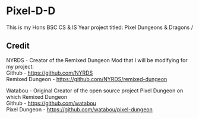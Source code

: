 # Pixel-D-D
This is my Hons BSC CS &amp; IS Year project titled: Pixel Dungeons &amp; Dragons
/
## Credit

NYRDS - Creator of the Remixed Dungeon Mod that I will be modifying for my project:  
Github - https://github.com/NYRDS  
Remixed Dungeon - https://github.com/NYRDS/remixed-dungeon  

Watabou - Original Creator of the open source project Pixel Dungeon on which Remixed Dungeon  
Github - https://github.com/watabou  
Pixel Dungeon - https://github.com/watabou/pixel-dungeon  
